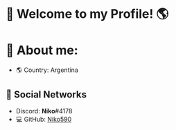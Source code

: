 #                               👋    Welcome to my Profile! 🌎
#                🔎 About me:


- 🌎 Country: Argentina


## 📀 Social Networks

- Discord: 𝐍𝐢𝐤𝐨#4178
- 💻 GitHub: [Niko590](https://github.com/Niko590)


